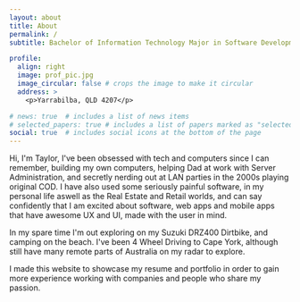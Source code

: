 ```yaml
---
layout: about
title: About
permalink: /
subtitle: Bachelor of Information Technology Major in Software Development Student <br> Griffith University(Mid 2023 Graduate)

profile:
  align: right
  image: prof_pic.jpg
  image_circular: false # crops the image to make it circular
  address: >
    <p>Yarrabilba, QLD 4207</p>

# news: true  # includes a list of news items
# selected_papers: true # includes a list of papers marked as "selected={true}"
social: true  # includes social icons at the bottom of the page
---
```

Hi, I'm Taylor, 
I've been obsessed with tech and computers since I can remember, building my own computers, helping Dad at work with Server Administration, and secretly nerding out at LAN parties in the 2000s playing original COD. I have also used some seriously painful software, in my personal life aswell as the Real Estate and Retail worlds, and can say confidently that I am excited about software, web apps and mobile apps that have awesome UX and UI, made with the user in mind.

In my spare time I'm out exploring on my Suzuki DRZ400 Dirtbike, and camping on the beach. I've been 4 Wheel Driving to Cape York, although still have many remote parts of Australia on my radar to explore.

I made this website to showcase my resume and portfolio in order to gain more experience working with companies and people who share my passion. 


<!-- I enjoy the creation of digital media, websites and photography and growing up I have always had an interest in computers, how they work, and how software is created. Having an interest in building and programming web and mobile apps with the user in mind, I have decided to pursue this career further and I am currently in my last year of study at Griffith University, and have previously studied photography and design.

​
This website contains my resume and portfolio in order to gain more experience working for companies and with people who share my passion. -->


<!-- Write your biography here. Tell the world about yourself. Link to your favorite [subreddit](http://reddit.com). You can put a picture in, too. The code is already in, just name your picture `prof_pic.jpg` and put it in the `img/` folder.

Put your address / P.O. box / other info right below your picture. You can also disable any these elements by editing `profile` property of the YAML header of your `_pages/about.md`. Edit `_bibliography/papers.bib` and Jekyll will render your [publications page](/al-folio/publications/) automatically.

Link to your social media connections, too. This theme is set up to use [Font Awesome icons](http://fortawesome.github.io/Font-Awesome/) and [Academicons](https://jpswalsh.github.io/academicons/), like the ones below. Add your Facebook, Twitter, LinkedIn, Google Scholar, or just disable all of them. -->
